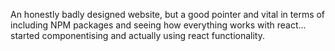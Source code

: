 An honestly badly designed website, but a good pointer and vital in terms of including NPM packages and seeing how everything works with react...
started componentising and actually using react functionality.
